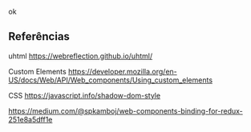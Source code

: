 ok

## Referências 
uhtml
https://webreflection.github.io/uhtml/

Custom Elements
https://developer.mozilla.org/en-US/docs/Web/API/Web_components/Using_custom_elements

CSS
https://javascript.info/shadow-dom-style

https://medium.com/@spkamboj/web-components-binding-for-redux-251e8a5dff1e